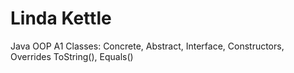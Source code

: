 # Linda Kettle

Java OOP A1
Classes: Concrete, Abstract, Interface,
Constructors, Overrides ToString(), Equals()
